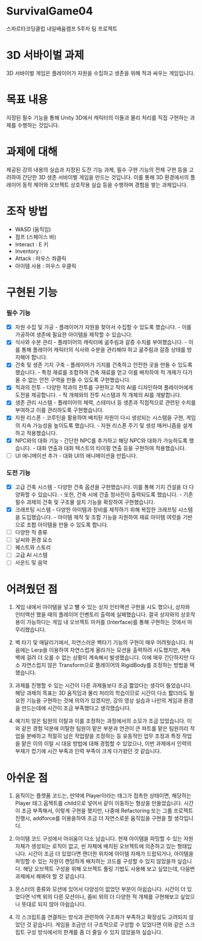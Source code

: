 # SurvivalGame04
스파르타코딩클럽 내일배움캠프 5주차 팀 프로젝트

# 3D 서바이벌 과제
3D 서바이벌 게임은 플레이어가 자원을 수집하고 생존을 위해 적과 싸우는 게임입니다. 

# 목표 내용
지정된 필수 기능을 통해 Unity 3D에서 캐릭터의 이돌과 물리 처리를 직접 구현하는 과제를 수행하는 것입니다.

# 과제에 대해
제공된 강의 내용의 실습과 지정된 도전 기능 과제, 필수 구현 기능의 전체 구현 등을 고려하여 간단한 3D 생존 서바이벌 게임을 만드는 것입니다.
이를 통해 3D 환경에서의 플레이어 동작 제어와 오브젝트 상호작용 실습 등을 수행하며 경험을 쌓는 과제입니다.

# 조작 방법
- WASD (움직임)
- 점프 (스페이스 바)
- Interact : E 키
- Inventory : 
- Attack : 마우스 좌클릭
- 아이템 사용 : 마우스 우클릭

# 구현된 기능
### 필수 기능
- [x] 자원 수집 및 가공
      - 플레이어가 자원을 찾아서 수집할 수 있도록 했습니다.
      - 이를 가공하여 생존에 필요한 아이템을 제작할 수 있습니다.
- [x] 식사와 수분 관리
      - 플레이어의 캐릭터에 굶주림과 갈증 수치를 부여했습니다.
      - 이를 통해 플레이어 캐릭터의 식사와 수분을 관리해야 하고 굶주림과 갈증 상태를 방지해야 합니다.
- [x] 건축 및 생존 기지 구축
      - 플레이어가 기지를 건축하고 안전한 곳을 만들 수 있도록 했습니다.
      - 특정 재료를 조합하여 건축 재료를 얻고 이를 배치하여 적 개체가 다가올 수 없는 안전 구역을 만들 수 있도록 구현했습니다.
- [x] 적과의 전투
      - 다양한 적과의 전투를 구현하고 적의 AI를 디자인하여 플레이어에게 도전을 제공합니다.
      - 적 개체와의 전투 시스템과 적 개체의 AI를 개발합니다.
- [x] 생존 관리 시스템
      - 플레이어의 체력, 스테미너 등 생존과 직접적으로 관련된 수치를 부여하고 이를 관리하도록 구현했습니다.
- [x] 자원 리스폰
      - 코루틴을 활용하여 배치된 자원이 다시 생성되는 시스템을 구현, 게임의 지속 가능성을 높이도록 했습니다.
      - 자원 리스폰 주기 및 생성 매커니즘을 설계하고 적용했습니다.
- [x] NPC와의 대화 기능
      - 간단한 NPC를 추가하고 해당 NPC와 대화가 가능하도록 했습니다.
      - 대화 연출과 대화 텍스트의 타이핑 연출 등을 구현하여 적용했습니다.
- [ ] UI 애니메이션 추가
      - 대화 UI의 애니메이션을 만듭니다.

### 도전 기능
- [x] 고급 건축 시스템
      - 다양한 건축 옵션을 구현했습니다. 이를 통해 기지 건설을 더 다양화할 수 있습니다.
      - 또한, 건축 시에 건출 청사진이 출력되도록 했습니다.
      - 기존 필수 과제의 건축 및 구조물 설치 기능을 확장하여 구현했습니다.
- [x] 크래프팅 시스템
      - 다양한 아이템과 장비를 제작하기 위해 복잡한 크래프팅 시스템을 도입했습니다.
      - 아이템 제작 및 조합 기능을 지원하여 재료 아이템 여럿을 기반으로 조합 아이템을 만들 수 있도록 합니다.
- [ ] 다양한 적 종류
- [ ] 날씨와 환경 요소
- [ ] 퀘스트와 스토리
- [ ] 고급 AI 시스템
- [ ] 사운드 및 음악

# 어려웠던 점
1. 게임 내에서 아이템을 넣고 뺄 수 있는 상자 인터액션 구현을 시도 했으나, 상자와 인터액션 했을 때의 플레이어 인벤토리 출력에 실패했습니다.
   결국 상자와의 상호작용이 가능하다는 게임 내 오브젝트 마커를 (Interface)를 통해 구현하는 것에서 마무리했습니다.

2. 벽 타기 및 매달리기에서, 자연스러운 벽타기 기능의 구현이 매우 어려웟습니다.
   처음에는 Lerp을 이용하여 자연스럽게 올라가는 모션을 출력하려 시도했지만, 계속 벽에 걸려 더 오를 수 없는 상황이 계속해서 발생했습니다.
   이에 매우 간단하지만 다소 자연스럽지 않은 Transform으로 플레이어의 RigidBody를 조정하는 방법을 택했습니다.

3. 과제를 진행할 수 있는 시간이 다른 과제들보다 조금 짧았다는 생각이 들었습니다.
   해당 과제의 목표는 3D 움직임과 물리 처리의 학습이므로 시간이 다소 짧더라도 필요한 기능을 구현하는 것에 의의가 있겠지만,
   강의 영상 실습과 나만의 게임과 환경을 만드는데에 시간이 조금 부족했다고 생각했습니다.

4. 예기치 않은 팀원의 이탈과 이를 조정하는 과정에서의 소모가 조금 있었습니다.
   이와 같은 경험 덕분에 이탈한 팀원이 맡은 부분과 연관이 큰 파트를 맡은 팀원끼리 작업을 분배하고 적절히 남은 작업량을 조정하는 등
   유동적인 업무 조정과 특정 작업을 맡은 이의 이탈 시 대응 방법에 대해 경험할 수 있었으나,
   이번 과제에서 인력의 부재가 컸기에 시간 부족과 인력 부족이 크게 다가왔던 것 같습니다.

# 아쉬운 점
1. 움직이는 플랫품 코드는, 만약에 Player이라는 태그가 접촉한 상태이면, 해당하는 Player 태그 옵젝트를 child으로 넣어서 같이 이동하는 형상을 만들었습니다.
   시간이 조금 부족해서, 이렇게 구현을 했지만, 나중에 Refactoring 또는 그룹 프로젝트 진행시, addforce를 이용을하여 조금 더 자연스로운 움직임을 구현을 할 생각입니다.

2. 아이템 코드 구성에서 아쉬움이 다소 남습니다. 현재 아이템을 파밍할 수 있는 자원 자체가 생성되는 로직이 없고, 씬 자체에 배치된 오브젝트에 의존하고 있는 형태입니다.
   시간이 조금 더 있었다면 랜더한 위치에 아이템 자체가 드랍되거나, 아이템을 파밍할 수 있는 자원이 랜덤하게 배치하는 코드를 구성할 수 있지 않았을까 싶습니다.
   해당 오브젝트 구성을 위해 오브젝트 풀링 기법도 사용해 보고 싶었는데, 다음번 과제에서 해봐야 할 것 같습니다.

3. 몬스터의 종류와 모션에 있어서 다양성이 없었던 부분이 아쉽습니다.
   시간이 더 있었다면 넉백 외의 다른 모션이나, 좀비 외의 더 다양한 적 개체를 구현해보고 싶었으나 뜻대로 되지 않아 아쉽습니다.

4. 각 스크립트를 연결하는 방식과 관련하여 구조화가 부족하고 확장성도 고려되지 않았던 것 같습니다.
   게임을 조금만 더 구조적으로 구성할 수 있었다면 이와 같은 스크립트 구성 방식에서의 한계를 좀 더 줄일 수 있지 않았을까 싶습니다.
